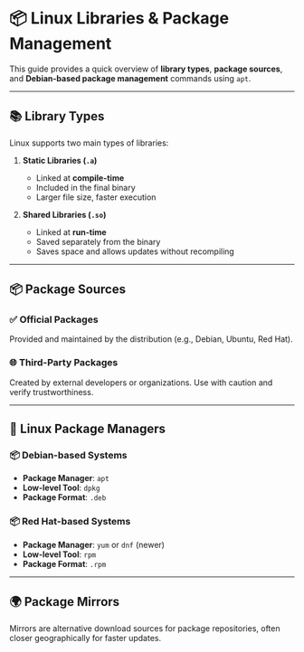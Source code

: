 # 📦 Linux Libraries & Package Management

This guide provides a quick overview of **library types**, **package sources**, and **Debian-based package management** commands using `apt`.

---

## 📚 Library Types

Linux supports two main types of libraries:

1. **Static Libraries (`.a`)**  
   - Linked at **compile-time**  
   - Included in the final binary  
   - Larger file size, faster execution

2. **Shared Libraries (`.so`)**  
   - Linked at **run-time**  
   - Saved separately from the binary  
   - Saves space and allows updates without recompiling

---

## 📦 Package Sources

### ✅ Official Packages  
Provided and maintained by the distribution (e.g., Debian, Ubuntu, Red Hat).

### 🌐 Third-Party Packages  
Created by external developers or organizations. Use with caution and verify trustworthiness.

---

## 🏬 Linux Package Managers

### 📦 Debian-based Systems
- **Package Manager**: `apt`
- **Low-level Tool**: `dpkg`
- **Package Format**: `.deb`

### 📦 Red Hat-based Systems
- **Package Manager**: `yum` or `dnf` (newer)
- **Low-level Tool**: `rpm`
- **Package Format**: `.rpm`

---

## 🌍 Package Mirrors

Mirrors are alternative download sources for package repositories, often closer geographically for faster updates.
